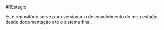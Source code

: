 #REstagio

Este repositório serve para versionar o desenvolvimento do meu estaǵio, desde documentação até o sistema final.